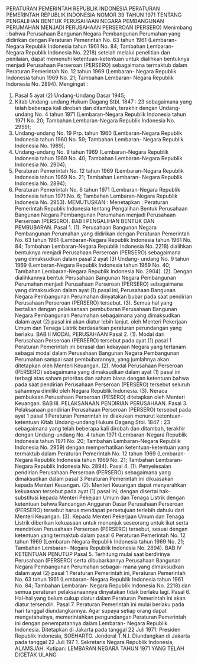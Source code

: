  PERATURAN PEMERINTAH REPUBLIK INDONESIA PERATURAN PEMERINTAH REPUBLIK INDONESIA NOMOR 39 TAHUN 1971 TENTANG PENGALIHAN BENTUK PERUSAHAAN NEGARA PEMBANGUNAN PERUMAHAN MENJADI PERUSAHAAN PERSEROAN (PERSERO)
Menimbang :
 bahwa Perusahaan Bangunan Negara Pembangunan Perumahan yang didirikan dengan Peraturan Pemerintah No. 63 tahun 1961 (Lembaran- Negara Republik Indonesia tahun 1961 No. 84; Tambahan Lembaran- Negara Republik Indonesia No. 2218) setelah melalui penelitian dan penilaian, dapat memenuhi ketentuan-ketentuan untuk dialihkan bentuknya menjadi Perusahaan Perseroan (PERSERO) sebagaimana termaktub dalam Peraturan Pemerintah No. 12 tahun 1969 (Lembaran- Negara Republik Indonesia tahun 1969 No. 21; Tambahan Lembaran- Negara Republik Indonesia No. 2894).
Mengingat :

1. Pasal 5 ayat (2) Undang-Undang Dasar 1945;
2. Kitab Undang-undang Hukum Dagang Stbl. 1847 : 23 sebagaimana yang telah beberapa kali dirobah dan ditambah, terakhir dengan Undang-undang No. 4 tahun 1971 (Lembaran-Negara Republik Indonesia tahun 1971 No. 20; Tambahan Lembaran-Negara Republik Indonesia No. 2959);
3. Undang-undang No. 19 Prp. tahun 1960 (Lembaran-Negara Republik Indonesia tahun 1960 No. 59; Tambahan Lembaran- Negara Republik Indonesia No. 1989);
4. Undang-undang No. 9 tahun 1969 (Lembaran-Negara Republik Indonesia tahun 1969 No. 40; Tambahan Lembaran-Negara Republik Indonesia No. 2904);
5. Peraturan Pemerintah No. 12 tahun 1969 (Lembaran-Negara Republik Indonesia tahun 1969 No. 21; Tambahan Lembaran- Negara Republik Indonesia No. 2894);
6. Peraturan Pemerintah No. 6 tahun 1971 (Lembaran-Negara Republik Indonesia tahun 1971 No. 6; Tambahan Lembaran-Negara Republik Indonesia No. 2953).
MEMUTUSKAN :
 Menetapkan : Peraturan Pemerintah Republik Indonesia tentang Pengalihan Bentuk Perusahaan Bangunan Negara Pembangunan Perumahan menjadi Perusahaan Perseroan (PERSERO).
BAB I PENGALIHAN BENTUK DAN PEMBUBARAN. Pasal 1.
(1). Perusahaan Bangunan Negara Pembangunan Perumahan yang didirikan dengan Peraturan Pemerintah No. 63 tahun 1961 (Lembaran-Negara Republik Indonesia tahun 1961 No. 84; Tambahan Lembaran-Negara Republik Indonesia No. 2218) dialihkan bentuknya menjadi Perusahaan Perseroan (PERSERO) sebagaimana yang dimaksudkan dalam pasal 2 ayat (3) Undang- undang No. 9 tahun 1969 (Lembaran-Negara Republik Indonesia tahun 1969 No. 40; Tambahan Lembaran-Negara Republik Indonesia No. 2904).
(2). Dengan dialihkannya bentuk Perusahaan Bangunan Negara Pembangunan Perumahan menjadi Perusahaan Perseroan (PERSERO) sebagaimana yang dimaksudkan dalam ayat (1) pasal ini, Perusahaan Bangunan Negara Pembangunan Perumahan dinyatakan bubar pada saat pendirian Perusahaan Perseroan (PERSERO) tersebut.
(3). Semua hal yang bertalian dengan pelaksanaan pembubaran Perusahaan Bangunan Negara Pembangunan Perumahan sebagaimana yang dimaksudkan dalam ayat (2) pasal ini akan diatur lebih lanjut. oleh Menteri Pekerjaan Umum dan Tenaga Listrik berdasarkan peraturan perundangan yang berlaku.
BAB II MODAL PERUSAHAAN Pasal 2.
(1). Modal dari Perusahaan Perseroan (PERSERO) tersebut pada ayat (1) pasal 1 Peraturan Pemerintah ini berasal dari kekayaan Negara yang tertanam sebagai modal dalam Perusahaan Bangunan Negara Pembangunan Perumahan sampai saat pembubarannya, yang jumlahnya akan ditetapkan oleh Menteri Keuangan.
(2). Modal Perusahaan Perseroan (PERSERO) sebagaimana yang dimaksudkan dalam ayat (1) pasal ini terbagi atas saham prioritas dan saham biasa dengan ketentuan bahwa pada saat pendirian Perusahaan Perseroan (PERSERO) tersebut seluruh sahamnya dimiliki oleh Negara Republik Indonesia.
(3). Neraca pembukaan Perusahaan Perseroan (PESERO) ditetapkan oleh Menteri Keuangan. BAB III. PELAKSANAAN PENDIRIAN PERUSAHAAN. Pasal 3. Pelaksanaan pendirian Perusahaan Perseroan (PERSERO) tersebut pada ayat 1 pasal 1 Peraturan Pemerintah ini dilakukan menurut ketentuan- ketentuan Kitab Undang-undang Hukum Dagang Stbl. 1847 : 23 sebagaimana yang telah beberapa kali dirobah dan ditambah, terakhir dengan Undang-undang No. 4 tahun 1971 (Lembaran-Negara Republik Indonesia tahun 1971 No. 20; Tambahan Lembaran-Negara Republik Indonesia No. 2959) dengan memperhatikan ketentuan-ketentuan yang termaktub dalam Peraturan Pemerintah No. 12 tahun 1969 (Lembaran- Negara Republik Indonesia tahun 1969 No. 21; Tambahan Lembaran- Negara Republik Indonesia No. 2894). Pasal 4.
(1). Penyelesaian pendirian Perusahaan Perseroan (PERSERO) sebagaimana yang dimaksudkan dalam pasal 3 Peraturan Pemerintah ini dikuasakan kepada Menteri Keuangan.
(2). Menteri Keuangan dapat menyerahkan kekuasaan tersebut pada ayat (1) pasal ini, dengan disertai hak-substitusi kepada Menteri Pekejaan Umum dan Tenaga Listrik dengan ketentuan bahwa Rancangan Anggaran Dasar Perusahaan Perseroan (PERSERO) tersebut harus mendapat persetujuan terlebih dahulu dari Menteri Keuangan.
(3). Kepada Menteri Pekerjaan Umum dan Tenaga Listrik diberikan kekuasaan untuk menunjuk seseorang untuk ikut serta mendirikan Perusahaan Perseroan (PERSERO) tersebut, sesuai dengan ketentuan yang termaktub dalam pasal 6 Peraturan Pemerintah No. 12 tahun 1969 (Lembaran-Negara Republik Indonesia tahun 1969 No. 21; Tambahan Lembaran- Negara Republik Indonesia No.
2894).
BAB IV KETENTUAN PENUTUP Pasal 5. Terhitung mulai saat berdirinya Perusahaan (PERSERO) serta dibubarkannya Perusahaan Bangunan Negara Pembangunan Perumahan sebagai- mana yang dimaksudkan dalam ayat (2) pasal 1 Peraturan Pemerintah ini, Peraturan Pemerintah No. 63 tahun 1961 (Lembaran- Negara Republik Indonesia tahun 1961 No. 84; Tambahan Lembaran- Negara Republik Indonesia No. 2218) dan semua peraturan pelaksanaannya dinyatakan tidak berlaku lagi. Pasal 6. Hal-hal yang belum cukup diatur dalam Peraturan Pemerintah ini akan diatur tersendiri. Pasal 7. Peraturan Pemerintah ini mulai berlaku pada hari tanggal diundangkannya. Agar supaya setiap orang dapat mengetahuinya, memerintahkan pengundangan Peraturan Pemerintah ini dengan penempatannya dalam Lembaran- Negara Republik Indonesia. Ditetapkan di Jakarta pada tanggal 22 Juli 1971. Presiden Republik Indonesia, SOEHARTO. Jenderal T.N.I. Diundangkan di Jakarta pada tanggal 22 Juli 197 1. Sekretaris Negara Republik Indonesia, ALAMSJAH. Kutipan: LEMBARAN NEGARA TAHUN 1971 YANG TELAH DICETAK ULANG